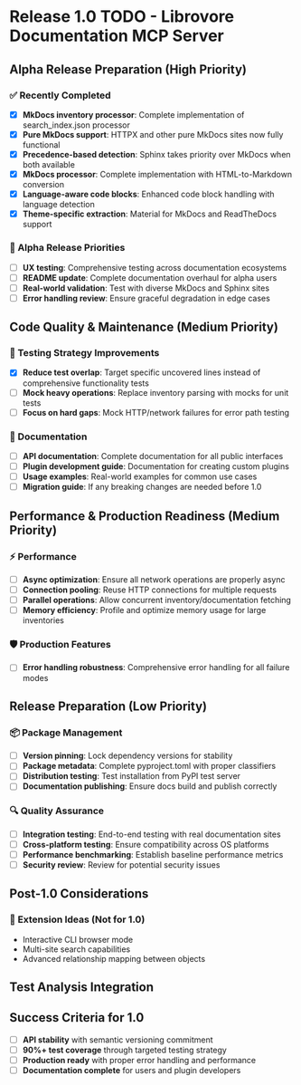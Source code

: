 # Release 1.0 TODO - Librovore Documentation MCP Server

## Alpha Release Preparation (High Priority)

### ✅ Recently Completed
- [x] **MkDocs inventory processor**: Complete implementation of search_index.json processor
- [x] **Pure MkDocs support**: HTTPX and other pure MkDocs sites now fully functional
- [x] **Precedence-based detection**: Sphinx takes priority over MkDocs when both available
- [x] **MkDocs processor**: Complete implementation with HTML-to-Markdown conversion
- [x] **Language-aware code blocks**: Enhanced code block handling with language detection
- [x] **Theme-specific extraction**: Material for MkDocs and ReadTheDocs support

### 🚀 Alpha Release Priorities
- [ ] **UX testing**: Comprehensive testing across documentation ecosystems
- [ ] **README update**: Complete documentation overhaul for alpha users
- [ ] **Real-world validation**: Test with diverse MkDocs and Sphinx sites
- [ ] **Error handling review**: Ensure graceful degradation in edge cases

## Code Quality & Maintenance (Medium Priority)

### 🧪 Testing Strategy Improvements
- [x] **Reduce test overlap**: Target specific uncovered lines instead of comprehensive functionality tests
- [ ] **Mock heavy operations**: Replace inventory parsing with mocks for unit tests
- [ ] **Focus on hard gaps**: Mock HTTP/network failures for error path testing

### 📖 Documentation
- [ ] **API documentation**: Complete documentation for all public interfaces
- [ ] **Plugin development guide**: Documentation for creating custom plugins
- [ ] **Usage examples**: Real-world examples for common use cases
- [ ] **Migration guide**: If any breaking changes are needed before 1.0

## Performance & Production Readiness (Medium Priority)

### ⚡ Performance
- [ ] **Async optimization**: Ensure all network operations are properly async
- [ ] **Connection pooling**: Reuse HTTP connections for multiple requests
- [ ] **Parallel operations**: Allow concurrent inventory/documentation fetching
- [ ] **Memory efficiency**: Profile and optimize memory usage for large inventories

### 🛡️ Production Features
- [ ] **Error handling robustness**: Comprehensive error handling for all failure modes

## Release Preparation (Low Priority)

### 📦 Package Management
- [ ] **Version pinning**: Lock dependency versions for stability
- [ ] **Package metadata**: Complete pyproject.toml with proper classifiers
- [ ] **Distribution testing**: Test installation from PyPI test server
- [ ] **Documentation publishing**: Ensure docs build and publish correctly

### 🔍 Quality Assurance
- [ ] **Integration testing**: End-to-end testing with real documentation sites
- [ ] **Cross-platform testing**: Ensure compatibility across OS platforms
- [ ] **Performance benchmarking**: Establish baseline performance metrics
- [ ] **Security review**: Review for potential security issues

## Post-1.0 Considerations

### 🌟 Extension Ideas (Not for 1.0)
- Interactive CLI browser mode
- Multi-site search capabilities
- Advanced relationship mapping between objects

## Test Analysis Integration

## Success Criteria for 1.0

- [ ] **API stability** with semantic versioning commitment
- [ ] **90%+ test coverage** through targeted testing strategy
- [ ] **Production ready** with proper error handling and performance
- [ ] **Documentation complete** for users and plugin developers
